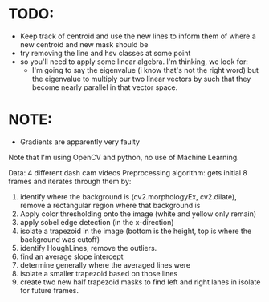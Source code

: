 # TODO: 
- Keep track of centroid and use the new lines to inform them of where a new centroid and new mask should be
- try removing the line and hsv classes at some point
- so you'll need to apply some linear algebra. I'm thinking, we look for:
  - I'm going to say the eigenvalue (i know that's not the right word) but
    the eigenvalue to multiply our two linear vectors by such that they become nearly parallel in that vector space. 

# NOTE: 
- Gradients are apparently very faulty

Note that I'm using OpenCV and python, no use of Machine Learning.

Data: 4 different dash cam videos
Preprocessing algorithm: gets initial 8 frames and iterates through them by:
 1. identify where the background is (cv2.morphologyEx, cv2.dilate), remove a rectangular region where that background is
 2. Apply color thresholding onto the image (white and yellow only remain)
 3. apply sobel edge detection (in the x-direction)
 4. isolate a trapezoid in the image (bottom is the height, top is where the background was cutoff)
 5. identify HoughLines, remove the outliers.
 6. find an average slope intercept
 7. determine generally where the averaged lines were
 8. isolate a smaller trapezoid based on those lines
 9. create two new half trapezoid masks to find left and right lanes in isolate for future frames.

